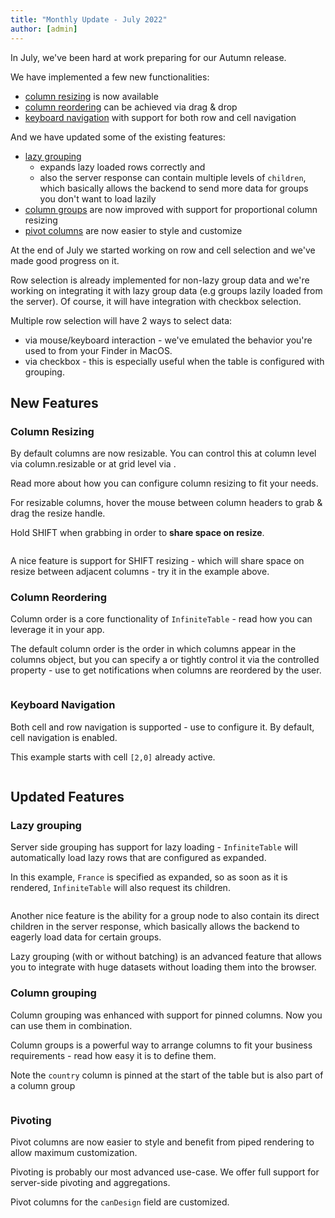 ```yaml
---
title: "Monthly Update - July 2022"
author: [admin]
---
```

In July, we've been hard at work preparing for our Autumn release.

We have implemented a few new functionalities:

 * [column resizing](#column-resizing) is now available
 * [column reordering](#column-reordering) can be achieved via drag & drop
 * [keyboard navigation](#keyboard-navigation) with support for both row and cell navigation

And we have updated some of the existing features:

 * [lazy grouping](#lazy-grouping) 
    - expands lazy loaded rows correctly and 
    - also the server response can contain multiple levels of `children`, which basically allows the backend to send more data for groups you don't want to load lazily
 * [column groups](#column-grouping) are now improved with support for proportional column resizing
 * [pivot columns](#pivoting) are now easier to style and customize

<Note title="Coming soon">

At the end of July we started working on row and cell selection and we've made good progress on it.

Row selection is already implemented for non-lazy group data and we're working on integrating it with lazy group data (e.g groups lazily loaded from the server). Of course, it will have integration with checkbox selection.

Multiple row selection will have 2 ways to select data:
 - via mouse/keyboard interaction - we've emulated the behavior you're used to from your Finder in MacOS.
 - via checkbox - this is especially useful when the table is configured with grouping.

</Note>

## New Features

### Column Resizing

By default columns are now resizable. You can control this at column level via <PropLink name="columns.resizable">column.resizable</PropLink> or at grid level via <PropLink name="resizableColumns" />.

<YouWillLearnCard inline title="Find out more on column resizing" path="/docs/latest/learn/columns/fixed-and-flexible-size">

Read more about how you can configure column resizing to fit your needs.

</YouWillLearnCard>


<Sandpack title="Resizable columns example">

<Description>
For resizable columns, hover the mouse between column headers to grab & drag the resize handle.

Hold SHIFT when grabbing in order to **share space on resize**.
</Description>

```ts file=../../../../docs/latest/reference/resizableColumns-example.page.tsx
```
</Sandpack>

A nice feature is support for SHIFT resizing - which will share space on resize between adjacent columns - try it in the example above.


### Column Reordering

<YouWillLearnCard inline title="Read more on column order" path="/docs/latest/learn/columns/column-order">

Column order is a core functionality of `InfiniteTable` - read how you can leverage it in your app.

</YouWillLearnCard>

The default column order is the order in which columns appear in the columns object, but you can specify a <PropLink name="defaultColumnOrder" /> or tightly control it via the controlled property <PropLink name="columnOrder" /> - use <PropLink name="onColumnOrderChange" /> to get notifications when columns are reordered by the user.

<Sandpack title="Column order">

```ts file=../../../../docs/latest/reference/columnOrder-advanced-example.page.tsx
```

</Sandpack>

### Keyboard Navigation

Both cell and row navigation is supported - use <PropLink name="keyboardNavigation" /> to configure it. By default, cell navigation is enabled.


<Sandpack title="Keyboard navigation">

<Description>

This example starts with cell `[2,0]` already active.

</Description>

```ts file=../../../../docs/latest/learn/keyboard-navigation/navigating-cells-uncontrolled-example.page.tsx
```

</Sandpack>


## Updated Features

### Lazy grouping

Server side grouping has support for lazy loading - `InfiniteTable` will automatically load lazy rows that are configured as expanded.

<Sandpack title="Lazy loaded rows are properly expanded">

<Description>

In this example, `France` is specified as expanded, so as soon as it is rendered, `InfiniteTable` will also request its children.

</Description>

```ts file=lazy-grouping-with-expanded-rows.page.tsx
```

</Sandpack>

Another nice feature is the ability for a group node to also contain its direct children in the server response, which basically allows the backend to eagerly load data for certain groups.


<YouWillLearnCard inline title="More on lazy grouping" path="/docs/latest/learn/grouping-and-pivoting/grouping-rows#server-side-grouping-with-lazy-loading">

Lazy grouping (with or without batching) is an advanced feature that allows you to integrate with huge datasets without loading them into the browser.

</YouWillLearnCard>

### Column grouping

Column grouping was enhanced with support for pinned columns. Now you can use them in combination.


<YouWillLearnCard inline title="More on column groups" path="/docs/latest/learn/columns/column-grouping">

Column groups is a powerful way to arrange columns to fit your business requirements - read how easy it is to define them.

</YouWillLearnCard>

<Sandpack title="Column groups with pinning">

<Description>

Note the `country` column is pinned at the start of the table but is also part of a column group

</Description>

```ts file=../../../../docs/latest/reference/column-groups-with-pinning-example.page.tsx
```

</Sandpack>


### Pivoting

Pivot columns are now easier to style and benefit from piped rendering to allow maximum customization.

<YouWillLearnCard inline title="Pivoting docs" path="/docs/latest/learn/grouping-and-pivoting/pivoting/overview">

Pivoting is probably our most advanced use-case. We offer full support for server-side pivoting and aggregations.

</YouWillLearnCard>

<Sandpack title="Customized pivot columns">

<Description>

Pivot columns for the `canDesign` field are customized.

</Description>

```ts file=../../../../docs/latest/reference/pivot-custom-rendering-example.page.tsx
```

</Sandpack>
